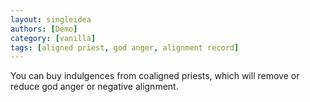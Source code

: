 ```yaml
---
layout: singleidea
authors: [Demo]
category: [vanilla]
tags: [aligned priest, god anger, alignment record]
---
```

You can buy indulgences from coaligned priests, which will remove or reduce god
anger or negative alignment.
